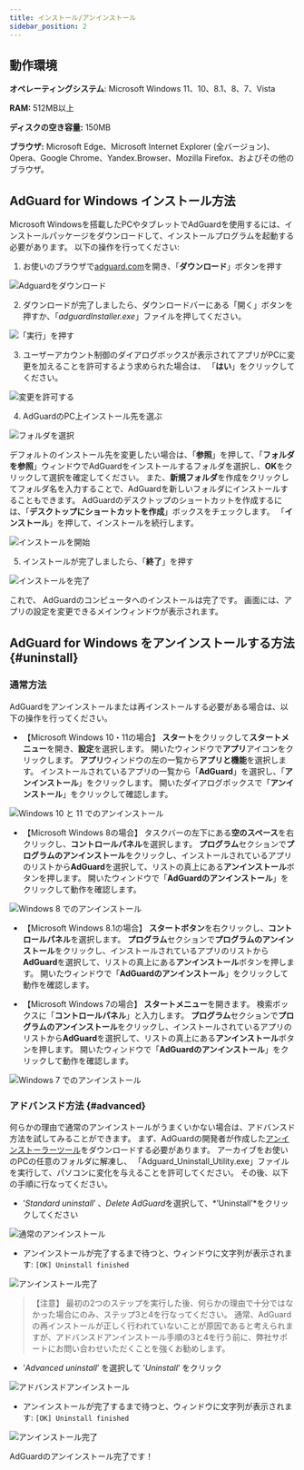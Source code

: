 ```yaml
---
title: インストール/アンインストール
sidebar_position: 2
---
```


## 動作環境

**オペレーティングシステム**: Microsoft Windows 11、10、8.1、8、7、Vista

**RAM:** 512MB以上

**ディスクの空き容量:** 150MB

**ブラウザ:** Microsoft Edge、Microsoft Internet Explorer (全バージョン)、Opera、Google Chrome、Yandex.Browser、Mozilla Firefox、およびその他のブラウザ。

## AdGuard for Windows インストール方法

Microsoft Windowsを搭載したPCやタブレットでAdGuardを使用するには、インストールパッケージをダウンロードして、インストールプログラムを起動する必要があります。 以下の操作を行ってください:

1) お使いのブラウザで[adguard.com](http://adguard.com)を開き、「**ダウンロード**」ボタンを押す

![Adguardをダウンロード](https://cdn.adguard.com/public/Adguard/kb/installation/Win/ja/W1-ja.png)

2) ダウンロードが完了しましたら、ダウンロードバーにある「開く」ボタンを押すか、「*adguardInstaller.exe*」ファイルを押してください。

![「実行」を押す](https://cdn.adguard.com/public/Adguard/kb/installation/Win/ja/W2-ja.png)

3) ユーザーアカウント制御のダイアログボックスが表示されてアプリがPCに変更を加えることを許可するよう求められた場合は、 「**はい**」をクリックしてください。

![変更を許可する](https://cdn.adguard.com/content/kb/ad_blocker/windows/installation/allow-changes.png)

4) AdGuardのPC上インストール先を選ぶ

![フォルダを選択](https://cdn.adguard.com/public/Adguard/kb/installation/Win/ja/W3-ja.png)

デフォルトのインストール先を変更したい場合は、「**参照**」を押して、「**フォルダを参照**」ウィンドウでAdGuardをインストールするフォルダを選択し、**OK**をクリックして選択を確定してください。 また、**新規フォルダ**を作成をクリックしてフォルダ名を入力することで、AdGuardを新しいフォルダにインストールすることもできます。 AdGuardのデスクトップのショートカットを作成するには、「**デスクトップにショートカットを作成**」ボックスをチェックします。 「**インストール**」を押して、インストールを続行します。

![インストールを開始](https://cdn.adguard.com/public/Adguard/kb/installation/Win/ja/W4-ja.png)

5) インストールが完了しましたら、「**終了**」を押す

![インストールを完了](https://cdn.adguard.com/public/Adguard/kb/installation/Win/ja/W5-ja.png)

これで、 AdGuardのコンピュータへのインストールは完了です。 画面には、アプリの設定を変更できるメインウィンドウが表示されます。

## AdGuard for Windows をアンインストールする方法 {#uninstall}

### 通常方法

AdGuardをアンインストールまたは再インストールする必要がある場合は、以下の操作を行ってください。

* 【Microsoft Windows 10・11の場合】 **スタート**をクリックして**スタートメニュー**を開き、**設定**を選択します。 開いたウィンドウで**アプリ**アイコンをクリックします。 **アプリ**ウィンドウの左の一覧から**アプリと機能**を選択します。 インストールされているアプリの一覧から「**AdGuard**」を選択し、「**アンインストール**」をクリックします。 開いたダイアログボックスで「**アンインストール**」をクリックして確認します。

![Windows 10 と 11 でのアンインストール](https://cdn.adguard.com/public/Adguard/kb/installation/Win/ja/W7-ja.png)

* 【Microsoft Windows 8の場合】 タスクバーの左下にある**空のスペース**を右クリックし、**コントロールパネル**を選択します。 **プログラム**セクションで**プログラムのアンインストール**をクリックし、インストールされているアプリのリストから**AdGuard**を選択して、リストの真上にある**アンインストール**ボタンを押します。 開いたウィンドウで「**AdGuardのアンインストール**」をクリックして動作を確認します。

![Windows 8 でのアンインストール](https://cdn.adguard.com/content/kb/ad_blocker/windows/installation/win8-uninstall.png)

* 【Microsoft Windows 8.1の場合】 **スタートボタン**を右クリックし、**コントロールパネル**を選択します。 **プログラム**セクションで**プログラムのアンインストール**をクリックし、インストールされているアプリのリストから**AdGuard**を選択して、リストの真上にある**アンインストール**ボタンを押します。 開いたウィンドウで「**AdGuardのアンインストール**」をクリックして動作を確認します。

* 【Microsoft Windows 7の場合】 **スタートメニュー**を開きます。 検索ボックスに「**コントロールパネル**」と入力します。 **プログラム**セクションで**プログラムのアンインストール**をクリックし、インストールされているアプリのリストから**AdGuard**を選択して、リストの真上にある**アンインストール**ボタンを押します。 開いたウィンドウで「**AdGuardのアンインストール**」をクリックして動作を確認します。

![Windows 7 でのアンインストール](https://cdn.adguard.com/public/Adguard/kb/installation/Win/ja/W8-ja.png)

### アドバンスド方法 {#advanced}

何らかの理由で通常のアンインストールがうまくいかない場合は、アドバンスド方法を試してみることができます。 まず、AdGuardの開発者が作成した[アンインストーラーツール](https://cdn.adguard.com/public/Adguard/tools/Uninstall_Utility.zip)をダウンロードする必要があります。 アーカイブをお使いのPCの任意のフォルダに解凍し、 「Adguard_Uninstall_Utility.exe」ファイルを実行して、パソコンに変化を与えることを許可してください。 その後、以下の手順に行なってください。

* ’*Standard uninstall*’ 、*Delete AdGuard*を選択して、*’Uninstall’*をクリックしてください

![通常のアンインストール](https://cdn.adguard.com/content/kb/ad_blocker/windows/installation/standard-uninstall.png)

* アンインストールが完了するまで待つと、ウィンドウに文字列が表示されます: `[OK] Uninstall finished`

![アンインストール完了](https://cdn.adguard.com/content/kb/ad_blocker/windows/installation/standard-uninstall-2.png)

> 【注意】 最初の2つのステップを実行した後、何らかの理由で十分ではなかった場合にのみ、ステップ3と4を行なってください。 通常、AdGuardの再インストールが正しく行われていないことが原因であると考えられますが、アドバンスドアンインストール手順の3と4を行う前に、弊社サポートにお問い合わせいただくことを強くお勧めします。

* ’*Advanced uninstall*’ を選択して ’*Uninstall*’ をクリック

![アドバンスドアンインストール](https://cdn.adguard.com/content/kb/ad_blocker/windows/installation/advanced-uninstall.png)

* アンインストールが完了するまで待つと、ウィンドウに文字列が表示されます: `[OK] Uninstall finished`

![アンインストール完了](https://cdn.adguard.com/content/kb/ad_blocker/windows/installation/advanced-uninstall-2.png)

AdGuardのアンインストール完了です！